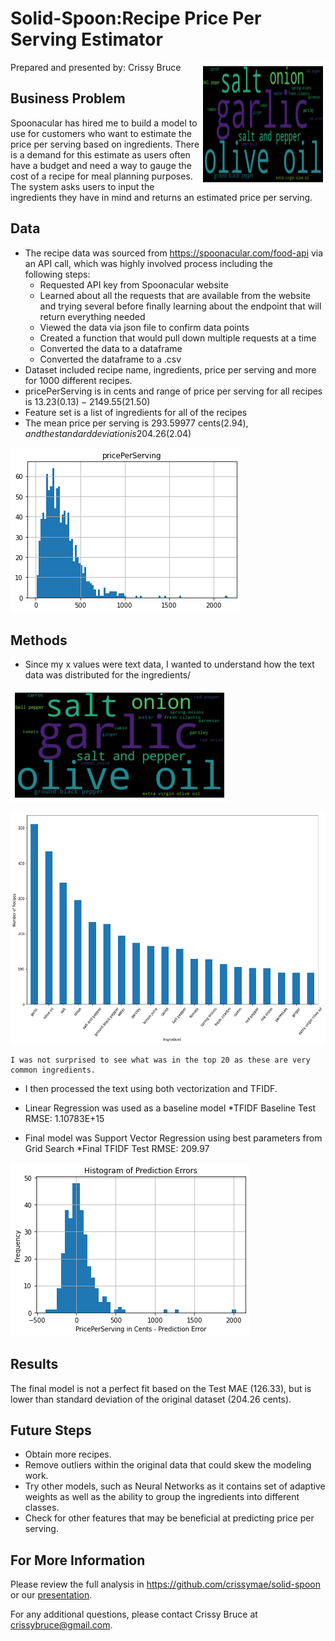 # Solid-Spoon:Recipe Price Per Serving Estimator
<img src= 
"Word Cloud.png" 
         alt="Word Cloud" 
         align="right"
         width="200" height="200"> 

Prepared and presented by: Crissy Bruce              


## Business Problem

Spoonacular has hired me to build a model to use for customers who want to estimate the price per serving based on ingredients.  There is a demand for this estimate as users often have a budget and need a way to gauge the cost of a recipe for meal planning purposes.  The system asks users to input the ingredients they have in mind and returns an estimated price per serving.   


## Data

* The recipe data was sourced from https://spoonacular.com/food-api via an API call, which was highly involved process including the  
  following steps:
    * Requested API key from Spoonacular website
    * Learned about all the requests that are available from the website and trying several before finally learning about the endpoint that
      will return everything needed
    * Viewed the data via json file to confirm data points
    * Created a function that would pull down multiple requests at a time 
    * Converted the data to a dataframe 
    * Converted the dataframe to a .csv
* Dataset included recipe name, ingredients, price per serving and more for 1000 different recipes.
* pricePerServing is in cents and range of price per serving for all recipes is 13.23($0.13)-2149.55($21.50)
* Feature set is a list of ingredients for all of the recipes
* The mean price per serving is 293.59977 cents($2.94), and the standard deviation is 204.26($2.04) 

![graph1](https://github.com/crissymae/solid-spoon/blob/template-mvp/PricePerServingHist.png)


## Methods

* Since my x values were text data, I wanted to understand how the text data was distributed for the ingredients/

![graph2](https://github.com/crissymae/solid-spoon/blob/template-mvp/Word%20Cloud.png)

![graph3](https://github.com/crissymae/solid-spoon/blob/template-mvp/DistributionFrequencyBarGraph.png)

    I was not surprised to see what was in the top 20 as these are very common ingredients.

* I then processed the text using both vectorization and TFIDF. 

* Linear Regression was used as a baseline model
    *TFIDF Baseline Test RMSE: 1.10783E+15
     
* Final model was Support Vector Regression using best parameters from Grid Search
    *Final TFIDF Test RMSE:  209.97
    
![graph4](https://github.com/crissymae/solid-spoon/blob/template-mvp/PredErrorHist.png)

## Results

The final model is not a perfect fit based on the Test MAE (126.33), but is lower than standard deviation of the original dataset (204.26 cents).


## Future Steps

* Obtain more recipes.
* Remove outliers within the original data that could skew the modeling work.
* Try other models, such as Neural Networks as it contains set of adaptive weights as well as the ability to group the ingredients into 
  different classes.
* Check for other features that may be beneficial at predicting price per serving.

## For More Information

Please review the full analysis in https://github.com/crissymae/solid-spoon or our [presentation](https://github.com/crissymae/solid-spoon/blob/template-mvp/Presentation_Final.pdf).

For any additional questions, please contact Crissy Bruce at crissybruce@gmail.com.



